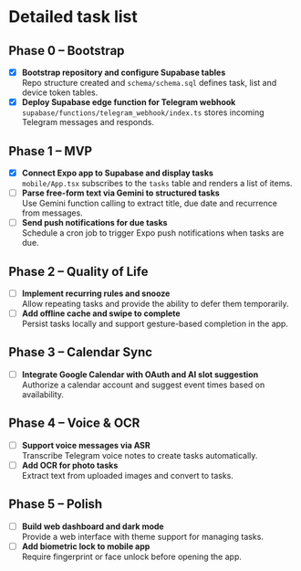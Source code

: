 # Detailed task list

## Phase 0 – Bootstrap
- [x] **Bootstrap repository and configure Supabase tables**  
  Repo structure created and `schema/schema.sql` defines task, list and device token tables.
- [x] **Deploy Supabase edge function for Telegram webhook**  
  `supabase/functions/telegram_webhook/index.ts` stores incoming Telegram messages and responds.

## Phase 1 – MVP
- [x] **Connect Expo app to Supabase and display tasks**  
  `mobile/App.tsx` subscribes to the `tasks` table and renders a list of items.
- [ ] **Parse free-form text via Gemini to structured tasks**  
  Use Gemini function calling to extract title, due date and recurrence from messages.
- [ ] **Send push notifications for due tasks**  
  Schedule a cron job to trigger Expo push notifications when tasks are due.

## Phase 2 – Quality of Life
- [ ] **Implement recurring rules and snooze**  
  Allow repeating tasks and provide the ability to defer them temporarily.
- [ ] **Add offline cache and swipe to complete**  
  Persist tasks locally and support gesture-based completion in the app.

## Phase 3 – Calendar Sync
- [ ] **Integrate Google Calendar with OAuth and AI slot suggestion**  
  Authorize a calendar account and suggest event times based on availability.

## Phase 4 – Voice & OCR
- [ ] **Support voice messages via ASR**  
  Transcribe Telegram voice notes to create tasks automatically.
- [ ] **Add OCR for photo tasks**  
  Extract text from uploaded images and convert to tasks.

## Phase 5 – Polish
- [ ] **Build web dashboard and dark mode**  
  Provide a web interface with theme support for managing tasks.
- [ ] **Add biometric lock to mobile app**  
  Require fingerprint or face unlock before opening the app.
